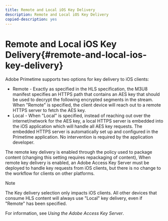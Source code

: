 ```yaml
---
title: Remote and Local iOS Key Delivery
description: Remote and Local iOS Key Delivery
copied-description: yes
---
```


# Remote and Local iOS Key Delivery{#remote-and-local-ios-key-delivery}

Adobe Primetime supports two options for key delivery to iOS clients:

* Remote - Exactly as specified in the HLS specification, the M3U8 manifest specifies an HTTPS path that contains an AES key that should be used to decrypt the following encrypted segments in the stream. When "Remote" is specified, the client device will reach out to a remote HTTPS server to fetch the AES key. 
* Local - When "Local" is specified, instead of reaching out over the internet/network for the AES key, a local HTTPS server is embedded into the iOS application which will handle all AES key requests. The embedded HTTPS server is automatically set up and configured in the Primetime application. No intervention is required by the application developer.

The remote key delivery is enabled through the policy used to package content (changing this setting requires repackaging of content), When remote key delivery is enabled, an Adobe Access Key Server must be deployed to handle key requests from iOS clients, but there is no change to the workflow for clients on other platforms.

>[!NOTE]
>
>The Key delivery selection only impacts iOS clients. All other devices that consume HLS content will always use "Local" key delivery, even if "Remote" has been specified.

For information, see *Using the Adobe Access Key Server*. 
